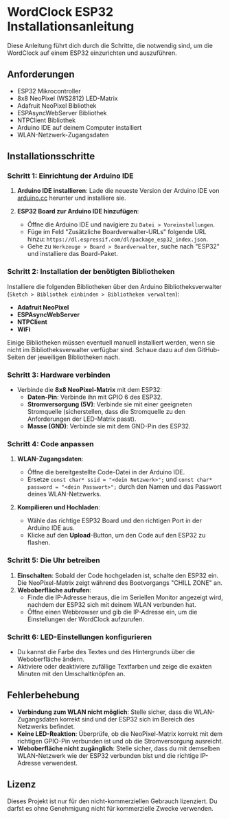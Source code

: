 # WordClock ESP32 Installationsanleitung

Diese Anleitung führt dich durch die Schritte, die notwendig sind, um die WordClock auf einem ESP32 einzurichten und auszuführen.

## Anforderungen

- ESP32 Mikrocontroller
- 8x8 NeoPixel (WS2812) LED-Matrix
- Adafruit NeoPixel Bibliothek
- ESPAsyncWebServer Bibliothek
- NTPClient Bibliothek
- Arduino IDE auf deinem Computer installiert
- WLAN-Netzwerk-Zugangsdaten

## Installationsschritte

### Schritt 1: Einrichtung der Arduino IDE

1. **Arduino IDE installieren**: Lade die neueste Version der Arduino IDE von [arduino.cc](https://www.arduino.cc/en/software) herunter und installiere sie.

2. **ESP32 Board zur Arduino IDE hinzufügen**:
   - Öffne die Arduino IDE und navigiere zu `Datei > Voreinstellungen`.
   - Füge im Feld "Zusätzliche Boardverwalter-URLs" folgende URL hinzu: `https://dl.espressif.com/dl/package_esp32_index.json`.
   - Gehe zu `Werkzeuge > Board > Boardverwalter`, suche nach "ESP32" und installiere das Board-Paket.

### Schritt 2: Installation der benötigten Bibliotheken

Installiere die folgenden Bibliotheken über den Arduino Bibliotheksverwalter (`Sketch > Bibliothek einbinden > Bibliotheken verwalten`):

- **Adafruit NeoPixel**
- **ESPAsyncWebServer**
- **NTPClient**
- **WiFi**

Einige Bibliotheken müssen eventuell manuell installiert werden, wenn sie nicht im Bibliotheksverwalter verfügbar sind. Schaue dazu auf den GitHub-Seiten der jeweiligen Bibliotheken nach.

### Schritt 3: Hardware verbinden

- Verbinde die **8x8 NeoPixel-Matrix** mit dem ESP32:
  - **Daten-Pin**: Verbinde ihn mit GPIO 6 des ESP32.
  - **Stromversorgung (5V)**: Verbinde sie mit einer geeigneten Stromquelle (sicherstellen, dass die Stromquelle zu den Anforderungen der LED-Matrix passt).
  - **Masse (GND)**: Verbinde sie mit dem GND-Pin des ESP32.

### Schritt 4: Code anpassen

1. **WLAN-Zugangsdaten**:
   - Öffne die bereitgestellte Code-Datei in der Arduino IDE.
   - Ersetze `const char* ssid = "<dein Netzwerk>";` und `const char* password = "<dein Passwort>";` durch den Namen und das Passwort deines WLAN-Netzwerks.

2. **Kompilieren und Hochladen**:
   - Wähle das richtige ESP32 Board und den richtigen Port in der Arduino IDE aus.
   - Klicke auf den **Upload**-Button, um den Code auf den ESP32 zu flashen.

### Schritt 5: Die Uhr betreiben

1. **Einschalten**: Sobald der Code hochgeladen ist, schalte den ESP32 ein. Die NeoPixel-Matrix zeigt während des Bootvorgangs "CHILL ZONE" an.
2. **Weboberfläche aufrufen**:
   - Finde die IP-Adresse heraus, die im Seriellen Monitor angezeigt wird, nachdem der ESP32 sich mit deinem WLAN verbunden hat.
   - Öffne einen Webbrowser und gib die IP-Adresse ein, um die Einstellungen der WordClock aufzurufen.

### Schritt 6: LED-Einstellungen konfigurieren

- Du kannst die Farbe des Textes und des Hintergrunds über die Weboberfläche ändern.
- Aktiviere oder deaktiviere zufällige Textfarben und zeige die exakten Minuten mit den Umschaltknöpfen an.

## Fehlerbehebung

- **Verbindung zum WLAN nicht möglich**: Stelle sicher, dass die WLAN-Zugangsdaten korrekt sind und der ESP32 sich im Bereich des Netzwerks befindet.
- **Keine LED-Reaktion**: Überprüfe, ob die NeoPixel-Matrix korrekt mit dem richtigen GPIO-Pin verbunden ist und ob die Stromversorgung ausreicht.
- **Weboberfläche nicht zugänglich**: Stelle sicher, dass du mit demselben WLAN-Netzwerk wie der ESP32 verbunden bist und die richtige IP-Adresse verwendest.

## Lizenz

Dieses Projekt ist nur für den nicht-kommerziellen Gebrauch lizenziert. Du darfst es ohne Genehmigung nicht für kommerzielle Zwecke verwenden.

